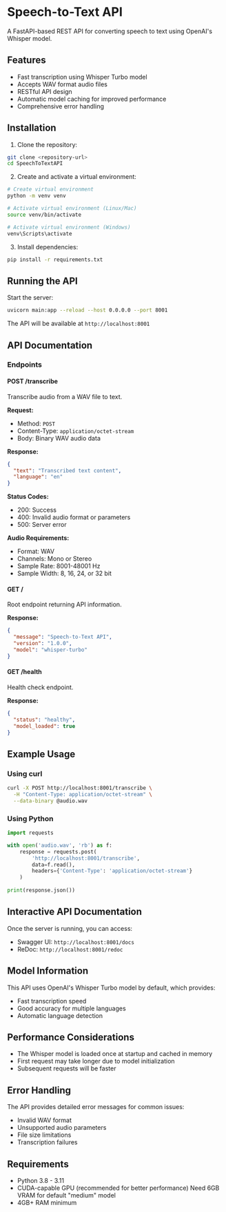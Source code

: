 # Speech-to-Text API

A FastAPI-based REST API for converting speech to text using OpenAI's Whisper model.

## Features

- Fast transcription using Whisper Turbo model
- Accepts WAV format audio files
- RESTful API design
- Automatic model caching for improved performance
- Comprehensive error handling

## Installation

1. Clone the repository:
```bash
git clone <repository-url>
cd SpeechToTextAPI
```

2. Create and activate a virtual environment:
```bash
# Create virtual environment
python -m venv venv

# Activate virtual environment (Linux/Mac)
source venv/bin/activate

# Activate virtual environment (Windows)
venv\Scripts\activate
```

3. Install dependencies:
```bash
pip install -r requirements.txt
```

## Running the API

Start the server:
```bash
uvicorn main:app --reload --host 0.0.0.0 --port 8001
```

The API will be available at `http://localhost:8001`

## API Documentation

### Endpoints

#### POST /transcribe
Transcribe audio from a WAV file to text.

**Request:**
- Method: `POST`
- Content-Type: `application/octet-stream`
- Body: Binary WAV audio data

**Response:**
```json
{
  "text": "Transcribed text content",
  "language": "en"
}
```

**Status Codes:**
- 200: Success
- 400: Invalid audio format or parameters
- 500: Server error

**Audio Requirements:**
- Format: WAV
- Channels: Mono or Stereo
- Sample Rate: 8001-48001 Hz
- Sample Width: 8, 16, 24, or 32 bit

#### GET /
Root endpoint returning API information.

**Response:**
```json
{
  "message": "Speech-to-Text API",
  "version": "1.0.0",
  "model": "whisper-turbo"
}
```

#### GET /health
Health check endpoint.

**Response:**
```json
{
  "status": "healthy",
  "model_loaded": true
}
```

## Example Usage

### Using curl
```bash
curl -X POST http://localhost:8001/transcribe \
  -H "Content-Type: application/octet-stream" \
  --data-binary @audio.wav
```

### Using Python
```python
import requests

with open('audio.wav', 'rb') as f:
    response = requests.post(
        'http://localhost:8001/transcribe',
        data=f.read(),
        headers={'Content-Type': 'application/octet-stream'}
    )
    
print(response.json())
```

## Interactive API Documentation

Once the server is running, you can access:
- Swagger UI: `http://localhost:8001/docs`
- ReDoc: `http://localhost:8001/redoc`

## Model Information

This API uses OpenAI's Whisper Turbo model by default, which provides:
- Fast transcription speed
- Good accuracy for multiple languages
- Automatic language detection

## Performance Considerations

- The Whisper model is loaded once at startup and cached in memory
- First request may take longer due to model initialization
- Subsequent requests will be faster

## Error Handling

The API provides detailed error messages for common issues:
- Invalid WAV format
- Unsupported audio parameters
- File size limitations
- Transcription failures

## Requirements

- Python 3.8 - 3.11
- CUDA-capable GPU (recommended for better performance)  Need 6GB VRAM for default "medium" model
- 4GB+ RAM minimum
